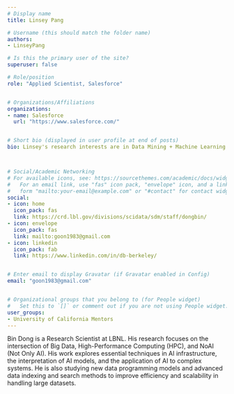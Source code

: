```yaml
---
# Display name
title: Linsey Pang

# Username (this should match the folder name)
authors:
- LinseyPang

# Is this the primary user of the site?
superuser: false

# Role/position
role: "Applied Scientist, Salesforce"


# Organizations/Affiliations
organizations:
- name: Salesforce 
  url: "https://www.salesforce.com/"


# Short bio (displayed in user profile at end of posts)
bio: Linsey's research interests are in Data Mining + Machine Learning + AI. 



# Social/Academic Networking
# For available icons, see: https://sourcethemes.com/academic/docs/widgets/#icons
#   For an email link, use "fas" icon pack, "envelope" icon, and a link in the
#   form "mailto:your-email@example.com" or "#contact" for contact widget.
social:
- icon: home
  icon_pack: fas
  link: https://crd.lbl.gov/divisions/scidata/sdm/staff/dongbin/
- icon: envelope
  icon_pack: fas
  link: mailto:goon1983@gmail.com
- icon: linkedin
  icon_pack: fab
  link: https://www.linkedin.com/in/db-berkeley/


# Enter email to display Gravatar (if Gravatar enabled in Config)
email: "goon1983@gmail.com"


# Organizational groups that you belong to (for People widget)
#   Set this to `[]` or comment out if you are not using People widget.
user_groups:
- University of California Mentors
---
```

Bin Dong is a Research Scientist at LBNL. His research focuses on the intersection of Big Data, High-Performance Computing (HPC), and NoAI (Not Only AI). His work explores essential techniques in AI infrastructure, the interpretation of AI models, and the application of AI to complex systems. He is also studying new data programming models and advanced data indexing and search methods to improve efficiency and scalability in handling large datasets.


